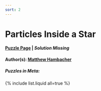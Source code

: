 ```yaml
---
sort: 2
---
```


# Particles Inside a Star

#### [Puzzle Page](2-p.pdf) | *Solution Missing*
#### Author(s): [Matthew Hambacher](../../../../search.html?q=Matthew+Hambacher)

##### Puzzles in Meta:
{% include list.liquid all=true %}